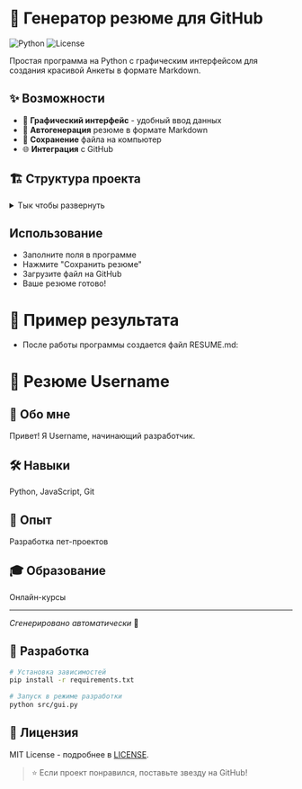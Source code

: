 # 🚀 Генератор резюме для GitHub

![Python](https://img.shields.io/badge/Python-3.8+-blue.svg)
![License](https://img.shields.io/badge/License-MIT-green.svg)

Простая программа на Python с графическим интерфейсом для создания красивой Анкеты в формате Markdown.

## ✨ Возможности

- 🎨 **Графический интерфейс** - удобный ввод данных
- 📝 **Автогенерация** резюме в формате Markdown
- 💾 **Сохранение** файла на компьютер
- 🌐 **Интеграция** с GitHub

## 🏗️ Структура проекта
<details>
<summary>Тык чтобы развернуть</summary>
```
Генератор резюме/
├── 📁 src/
│   ├── 📄 main.py
│   └── 📄 gui.py
├── 📄 .gitignore
├── 📄 requirements.txt
├── 📄 LICENSE
├── 📄 запуск.bat
└── 📄 README.md
```
</details>

## Использование
+ Заполните поля в программе
+ Нажмите "Сохранить резюме"
+ Загрузите файл на GitHub
+ Ваше резюме готово!


# 🎯 Пример результата
- После работы программы создается файл RESUME.md:

# 🎯 Резюме Username

## 👤 Обо мне
Привет! Я Username, начинающий разработчик.

## 🛠️ Навыки
Python, JavaScript, Git

## 💼 Опыт 
Разработка пет-проектов

## 🎓 Образование
Онлайн-курсы

---
*Сгенерировано автоматически* 🚀

## 🤝 Разработка

```bash
# Установка зависимостей
pip install -r requirements.txt

# Запуск в режиме разработки
python src/gui.py
```

## 📄 Лицензия

MIT License - подробнее в [LICENSE](LICENSE).

>⭐ Если проект понравился, поставьте звезду на GitHub!
